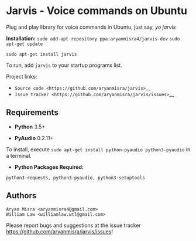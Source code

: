 Jarvis - Voice commands on Ubuntu
=================


Plug and play library for voice commands in Ubuntu, just say, *yo jarvis*

**Installation:** 
``sudo add-apt-repository ppa:aryanmisra4/jarvis-dev``
``sudo apt-get update``

``sudo apt-get install jarvis``

To run, add ``jarvis`` to your startup programs list.

Project links:

-  `Source code <https://github.com/aryanmisra/jarvis>`__
-  `Issue tracker <https://github.com/aryanmisra/jarvis/issues>`__


Requirements
------------

* **Python** 3.5+

* **PyAudio** 0.2.11+

To install, execute ``sudo apt-get install python-pyaudio python3-pyaudio`` in a terminal.

* **Python Packages Required:** 

`python3-requests, python3-pyaudio, python3-setuptools`


Authors
-------


    Aryan Misra <aryanmisra4@gmail.com> 
    William Law <williamlaw.wtl@gmail.com>

Please report bugs and suggestions at the issue tracker <https://github.com/aryanmisra/jarvis/issues>!
